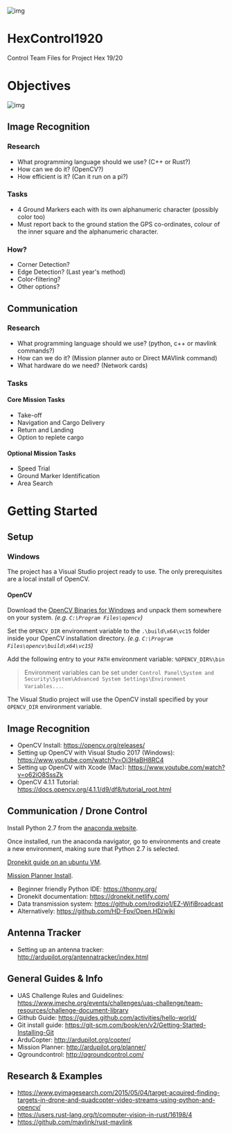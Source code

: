 ![img](https://github.com/3888winner/HexControl1920/blob/master/HexCover.jpg?raw=true)
# HexControl1920
Control Team Files for Project Hex 19/20

# Objectives
![img](https://github.com/3888winner/HexControl1920/blob/master/Mission.PNG?raw=true)
## Image Recognition

### Research
* What programming language should we use? (C++ or Rust?)
* How can we do it? (OpenCV?)
* How efficient is it? (Can it run on a pi?)

### Tasks
* 4 Ground Markers each with its own alphanumeric character (possibly color too)
* Must report back to the ground station the GPS co-ordinates, colour of the inner square and the alphanumeric character.

### How?
* Corner Detection?
* Edge Detection? (Last year's method)
* Color-filtering?
* Other options?

## Communication

### Research

* What programming language should we use? (python, c++ or mavlink commands?)
* How can we do it? (Mission planner auto or Direct MAVlink command)
* What hardware do we need? (Network cards)

### Tasks

#### Core Mission Tasks
* Take-off
* Navigation and Cargo Delivery
* Return and Landing
* Option to replete cargo

#### Optional Mission Tasks
* Speed Trial
* Ground Marker Identification
* Area Search

# Getting Started

## Setup

### Windows

The project has a Visual Studio project ready to use. The only prerequisites are a local install of OpenCV.

#### OpenCV

Download the [OpenCV Binaries for Windows](https://opencv.org/releases/) and unpack them somewhere on your system. _(e.g. `C:\Program Files\opencv`)_

Set the `OPENCV_DIR` environment variable to the `.\build\x64\vc15` folder inside your OpenCV  installation directory. _(e.g. `C:\Program Files\opencv\build\x64\vc15`)_

Add the following entry to your `PATH` environment variable: `%OPENCV_DIR%\bin`

> Environment variables can be set under `Control Panel\System and Security\System\Advanced System Settings\Environment Variables...`.

The Visual Studio project will use the OpenCV install specified by your `OPENCV_DIR` environment variable.

## Image Recognition
* OpenCV Install: https://opencv.org/releases/
* Setting up OpenCV with Visual Studio 2017 (Windows): https://www.youtube.com/watch?v=Oi3HaBH8RC4
* Setting up OpenCV with Xcode (Mac): https://www.youtube.com/watch?v=o62iO8SssZk
* OpenCV 4.1.1 Tutorial: https://docs.opencv.org/4.1.1/d9/df8/tutorial_root.html 

## Communication / Drone Control

Install Python 2.7 from the [anaconda website](https://www.anaconda.com/distribution/#download-section). 

Once installed, run the anaconda navigator, go to environments and create a new environment, making sure that Python 2.7 is selected.

[Dronekit guide on an ubuntu VM](https://www.youtube.com/watch?v=TFDWs_DG2QY&list=PLuteWQUGtU9BcXXr3jCG00uVXFwQJkLRa&index=1).

[Mission Planner Install](http://ardupilot.org/planner/).

* Beginner friendly Python IDE: https://thonny.org/
* Dronekit documentation: https://dronekit.netlify.com/
* Data transmission system: https://github.com/rodizio1/EZ-WifiBroadcast
* Alternatively: https://github.com/HD-Fpv/Open.HD/wiki

## Antenna Tracker
* Setting up an antenna tracker: http://ardupilot.org/antennatracker/index.html

## General Guides & Info
* UAS Challenge Rules and Guidelines: https://www.imeche.org/events/challenges/uas-challenge/team-resources/challenge-document-library
* Github Guide: https://guides.github.com/activities/hello-world/
* Git install guide: https://git-scm.com/book/en/v2/Getting-Started-Installing-Git
* ArduCopter: http://ardupilot.org/copter/
* Mission Planner: http://ardupilot.org/planner/
* Qgroundcontrol: http://qgroundcontrol.com/

## Research & Examples
* https://www.pyimagesearch.com/2015/05/04/target-acquired-finding-targets-in-drone-and-quadcopter-video-streams-using-python-and-opencv/
* https://users.rust-lang.org/t/computer-vision-in-rust/16198/4
* https://github.com/mavlink/rust-mavlink
